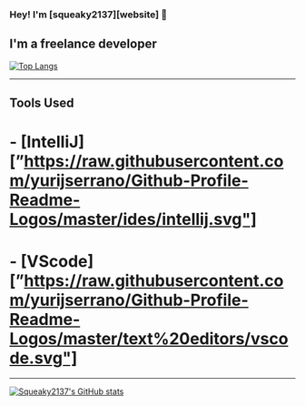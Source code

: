 ### Hey! I'm [squeaky2137][website] 👋

## I'm a freelance developer

[![Top Langs](https://github-readme-stats.vercel.app/api/top-langs/?username=squeaky2137)](https://github.com/squeaky2137/github-readme-stats)

---

## Tools Used

# - [IntelliJ][”https://raw.githubusercontent.com/yurijserrano/Github-Profile-Readme-Logos/master/ides/intellij.svg"]
# - [VScode][”https://raw.githubusercontent.com/yurijserrano/Github-Profile-Readme-Logos/master/text%20editors/vscode.svg"]

---

[![Squeaky2137's GitHub stats](https://github-readme-stats.vercel.app/api?username=squeaky2137&count_private=true&show_icons=true&theme=transparent)](https://github.com/squeaky2137/github-readme-stats)


<!--
**squeaky2137/squeaky2137** is a ✨ _special_ ✨ repository because its `README.md` (this file) appears on your GitHub profile.

Here are some ideas to get you started:

- 🔭 I’m currently working on ...
- 🌱 I’m currently learning ...
- 👯 I’m looking to collaborate on ...
- 🤔 I’m looking for help with ...
- 💬 Ask me about ...
- 📫 How to reach me: ...
- 😄 Pronouns: ...
- ⚡ Fun fact: ...
-->
